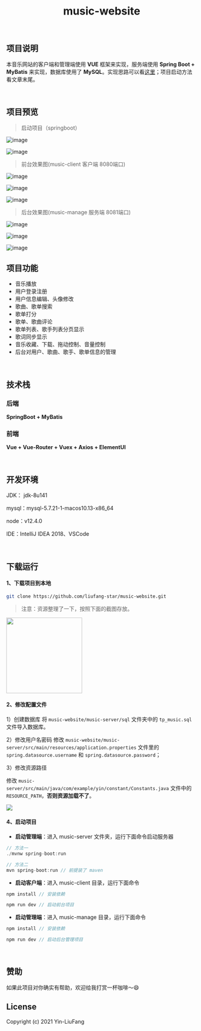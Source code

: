 <h1 align="center">music-website</h1>

<br/>


## 项目说明

本音乐网站的客户端和管理端使用 **VUE** 框架来实现，服务端使用 **Spring Boot + MyBatis** 来实现，数据库使用了 **MySQL**。实现思路可以看[这里](https://yin-hongwei.github.io/2019/03/04/music/#more)；项目启动方法看文章末尾。

<br/>

## 项目预览


> 启动项目（springboot）

![image](https://user-images.githubusercontent.com/62829390/139010007-75f47074-0777-4e5d-94cd-ec303ca42bcd.png)

![image](https://user-images.githubusercontent.com/62829390/139010223-3e1e6335-0ebb-4483-a2bd-258ae7507445.png)


> 前台效果图(music-client 客户端  8080端口)

![image](https://user-images.githubusercontent.com/62829390/139011923-143ff3bd-cd41-479c-b044-aca228c1891e.png)

![image](https://user-images.githubusercontent.com/62829390/139011443-02b0775c-16ef-44c9-968b-233cab93c070.png)

![image](https://user-images.githubusercontent.com/62829390/139011495-a665c9b6-5d04-4442-ae62-29f5a594c6c1.png)


> 后台效果图(music-manage 服务端  8081端口)

![image](https://user-images.githubusercontent.com/62829390/139012099-18339c75-62dc-4b67-ae63-3ca7e003eee0.png)

![image](https://user-images.githubusercontent.com/62829390/139011638-bc572347-c0ba-4f48-9784-7a1cf395a2c7.png)

![image](https://user-images.githubusercontent.com/62829390/139011698-bf7f228c-cd66-4ad1-ad4a-ef8b5acf859f.png)


## 项目功能

- 音乐播放
- 用户登录注册
- 用户信息编辑、头像修改
- 歌曲、歌单搜索
- 歌单打分
- 歌单、歌曲评论
- 歌单列表、歌手列表分页显示
- 歌词同步显示
- 音乐收藏、下载、拖动控制、音量控制
- 后台对用户、歌曲、歌手、歌单信息的管理

<br/>

## 技术栈

### 后端

**SpringBoot + MyBatis**

### 前端

**Vue + Vue-Router + Vuex + Axios +  ElementUI**

<br/>

## 开发环境

JDK： jdk-8u141

mysql：mysql-5.7.21-1-macos10.13-x86_64

node：v12.4.0

IDE：IntelliJ IDEA 2018、VSCode

<br/>

## 下载运行

#### 1、下载项目到本地

```bash
git clone https://github.com/liufang-star/music-website.git
```

> 注意：资源整理了一下，按照下面的截图存放。

<img src="https://tva1.sinaimg.cn/large/008i3skNly1gsk65seqd8j30y00ocjt4.jpg" height="200px"/>

#### 2、修改配置文件
1）创建数据库
将 `music-website/music-server/sql` 文件夹中的 `tp_music.sql` 文件导入数据库。

2）修改用户名密码
修改 `music-website/music-server/src/main/resources/application.properties` 文件里的 `spring.datasource.username` 和 `spring.datasource.password`；

3）修改资源路径

修改 `music-server/src/main/java/com/example/yin/constant/Constants.java` 文件中的 `RESOURCE_PATH`，**否则资源加载不了**。

![](https://tva1.sinaimg.cn/large/008i3skNly1gske6w6kk8j33aq0u0wn2.jpg)

#### 4、启动项目

- **启动管理端**：进入 music-server 文件夹，运行下面命令启动服务器

```js
// 方法一
./mvnw spring-boot:run

// 方法二
mvn spring-boot:run // 前提装了 maven
```

- **启动客户端**：进入 music-client 目录，运行下面命令

```js
npm install // 安装依赖

npm run dev // 启动前台项目
```

- **启动管理端**：进入 music-manage 目录，运行下面命令

```js
npm install // 安装依赖

npm run dev // 启动后台管理项目
```

<br/>

## 赞助

如果此项目对你确实有帮助，欢迎给我打赏一杯咖啡～😄





## License

Copyright (c) 2021 Yin-LiuFang

